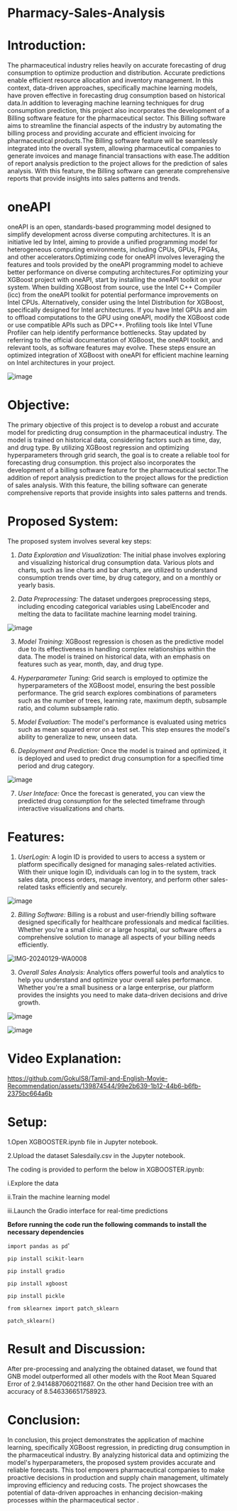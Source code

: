 # Pharmacy-Sales-Analysis
# Introduction:
The pharmaceutical industry relies heavily on accurate forecasting of drug consumption to optimize production and distribution. Accurate predictions enable efficient resource allocation and inventory management. In this context, data-driven approaches, specifically machine learning models, have proven effective in forecasting drug consumption based on historical data.In addition to leveraging machine learning techniques for drug consumption prediction, this project also incorporates the development of a Billing software feature for the pharmaceutical sector. This Billing software aims to streamline the financial aspects of the industry by automating the billing process and providing accurate and efficient invoicing for pharmaceutical products.The Billing software feature will be seamlessly integrated into the overall system, allowing pharmaceutical companies to generate invoices and manage financial transactions with ease.The addition of report analysis prediction to the project allows for the prediction of sales analysis. With this feature, the Billing software can generate comprehensive reports that provide insights into sales patterns and trends.

# oneAPI
   oneAPI is an open, standards-based programming model designed to simplify development across diverse computing architectures. It is an initiative led by Intel, aiming to provide a unified programming model for heterogeneous computing environments, including CPUs, GPUs, FPGAs, and other accelerators.Optimizing code for oneAPI involves leveraging the features and tools provided by the oneAPI programming model to achieve better performance on diverse computing architectures.For optimizing your XGBoost project with oneAPI, start by installing the oneAPI toolkit on your system. When building XGBoost from source, use the Intel C++ Compiler (icc) from the oneAPI toolkit for potential performance improvements on Intel CPUs. Alternatively, consider using the Intel Distribution for XGBoost, specifically designed for Intel architectures. If you have Intel GPUs and aim to offload computations to the GPU using oneAPI, modify the XGBoost code or use compatible APIs such as DPC++. Profiling tools like Intel VTune Profiler can help identify performance bottlenecks. Stay updated by referring to the official documentation of XGBoost, the oneAPI toolkit, and relevant tools, as software features may evolve. These steps ensure an optimized integration of XGBoost with oneAPI for efficient machine learning on Intel architectures in your project.


![image](https://github.com/Nithish-Kanagaraj/Pharmacy-Sales-Analysis/assets/143336408/aec204f5-04cd-4281-9c0e-743bb4e77168)


# Objective:
The primary objective of this project is to develop a robust and accurate model for predicting drug consumption in the pharmaceutical industry. The model is trained on historical data, considering factors such as time, day, and drug type. By utilizing XGBoost regression and optimizing hyperparameters through grid search, the goal is to create a reliable tool for forecasting drug consumption. this project also incorporates the development of a billing software feature for the pharmaceutical sector.The addition of report analysis prediction to the project allows for the prediction of sales analysis. With this feature, the billing software can generate comprehensive reports that provide insights into sales patterns and trends.

# Proposed System:
The proposed system involves several key steps:

1. *Data Exploration and Visualization:* The initial phase involves exploring and visualizing historical drug consumption data. Various plots and charts, such as line charts and bar charts, are utilized to understand consumption trends over time, by drug category, and on a monthly or yearly basis.

2. *Data Preprocessing:* The dataset undergoes preprocessing steps, including encoding categorical variables using LabelEncoder and melting the data to facilitate machine learning model training.

![image](https://github.com/Nithish-Kanagaraj/Pharmacy-Sales-Analysis/assets/143336408/6328a7ae-bd75-4039-8204-9fa6ef748d90)




3. *Model Training:* XGBoost regression is chosen as the predictive model due to its effectiveness in handling complex relationships within the data. The model is trained on historical data, with an emphasis on features such as year, month, day, and drug type.

4. *Hyperparameter Tuning:* Grid search is employed to optimize the hyperparameters of the XGBoost model, ensuring the best possible performance. The grid search explores combinations of parameters such as the number of trees, learning rate, maximum depth, subsample ratio, and column subsample ratio.

5. *Model Evaluation:* The model's performance is evaluated using metrics such as mean squared error on a test set. This step ensures the model's ability to generalize to new, unseen data.

6. *Deployment and Prediction:* Once the model is trained and optimized, it is deployed and used to predict drug consumption for a specified time period and drug category.

![image](https://github.com/Nithish-Kanagaraj/Pharmacy-Sales-Analysis/assets/143336408/a39703c7-566e-436f-8ff3-dc56b2eeed65)



7. *User Inteface:* Once the forecast is generated, you can view the predicted drug consumption for the selected timeframe through interactive visualizations and charts.
# Features:

1. *UserLogin:* A login ID is provided to users to access a system or platform specifically designed for managing sales-related activities. With their unique login ID, individuals can log in to the system, track sales data, process orders, manage inventory, and perform other sales-related tasks efficiently and securely.

![image](https://github.com/Nithish-Kanagaraj/Pharmacy-Sales-Analysis/assets/143336408/e4b96191-e04a-423c-83fa-2b30550bbfad)


   
2. *Billing Software:* Billing is a robust and user-friendly billing software designed specifically for healthcare professionals and medical facilities. Whether you're a small clinic or a large hospital, our software offers a comprehensive solution to manage all aspects of your billing needs efficiently.

![IMG-20240129-WA0008](https://github.com/Nithish-Kanagaraj/Pharmacy-Sales-Analysis/assets/143336408/c59f958c-e84a-4995-8b50-93440307c5ee)

3. *Overall Sales Analysis:* Analytics offers powerful tools and analytics to help you understand and optimize your overall sales performance. Whether you're a small business or a large enterprise, our platform provides the insights you need to make data-driven decisions and drive growth.

![image](https://github.com/Nithish-Kanagaraj/Pharmacy-Sales-Analysis/assets/143336408/63c2f84a-4b8b-466a-88bf-a25f26fb0e21)

![image](https://github.com/Nithish-Kanagaraj/Pharmacy-Sales-Analysis/assets/143336408/a822738a-264d-44cd-835c-3edf7b920f91)
# Video Explanation:
https://github.com/GokulS8/Tamil-and-English-Movie-Recommendation/assets/139874544/99e2b639-1b12-44b6-b6fb-2375bc664a6b


# Setup:
1.Open XGBOOSTER.ipynb file in Jupyter notebook.

2.Upload the dataset Salesdaily.csv in the Jupyter notebook.

The coding is provided to perform the below in XGBOOSTER.ipynb:

i.Explore the data

ii.Train the machine learning model

iii.Launch the Gradio interface for real-time predictions

**Before running the code run the following commands to install the necessary dependencies**

```import pandas as pd```'

```pip install scikit-learn```

```pip install gradio```

```pip install xgboost```

```pip install pickle```

```from sklearnex import patch_sklearn```

```patch_sklearn()```
# Result and Discussion:
After pre-processing and analyzing the obtained dataset, we found that GNB model outperformed all other models with the Root Mean Squared Error of 2.9414887060211687. On the other hand Decision tree with an accuracy of 8.546336651758923.
# Conclusion:
In conclusion, this project demonstrates the application of machine learning, specifically XGBoost regression, in predicting drug consumption in the pharmaceutical industry. By analyzing historical data and optimizing the model's hyperparameters, the proposed system provides accurate and reliable forecasts. This tool empowers pharmaceutical companies to make proactive decisions in production and supply chain management, ultimately improving efficiency and reducing costs. The project showcases the potential of data-driven approaches in enhancing decision-making processes within the pharmaceutical sector .
